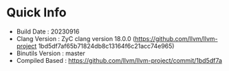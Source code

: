 # Quick Info
* Build Date : 20230916
* Clang Version : ZyC clang version 18.0.0 (https://github.com/llvm/llvm-project 1bd5df7af65b71824db8c13164f6c21acc74e965)
* Binutils Version : master
* Compiled Based : https://github.com/llvm/llvm-project/commit/1bd5df7a

